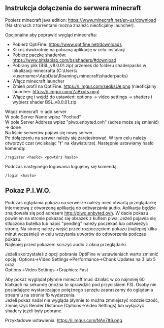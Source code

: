 ## Instrukcja dołączenia do serwera minecraft
Pobierz minecraft java edition: https://www.minecraft.net/en-us/download (Na stronach z torrentami można znaleźć nieoficjalny launcher).

Opcjonalne aby poprawić wygląd minecrafta:
* Pobierz OptiFine: https://www.optifine.net/downloads
* Kliknij dwukrotnie na pobraną aplikację w celu instalacji
* Pobierz paczkę shaderów: https://www.bitslablab.com/bslshaders/#download
* Pobrany plik (BSL_v8.0.01.zip) przenieś do folderu shaderpacks w lokalizacji minecrafta (C:\Users\\\<username>\AppData\Roaming\\\.minecraft\shaderpacks)
* Włącz minecraft launcher
* Zmień profil na OptiFine: https://i.imgur.com/seqksUe.png (nieoficjalny launcher: https://i.imgur.com/ZaBxxts.png)
* Włącz grę i wejdź do ustawień: options -> video settings -> shaders i wybierz shader BSL_v8.0.01.zip

Włącz minecraft -> add server  
W pole Server Name wpisz "Pochud"  
W pole Server Address wpisz "piwo.enbyted.ovh" (adres może się zmienić)  
-> done  
Na liście serwerów pojawi się nowy serwer.  
Po dołączeniu na serwer należy się zarejestrować. W tym celu należy otworzyć czat (wciskając "t" na klawiaturze). Następnie ustawiamy hasło komendą:
```
/register <hasło> <powtórz hasło>
```
Podczas następnego logowania logujemy się komendą
```
/login <hasło>
```

## Pokaz P.I.W.O.
Podczas oglądania pokazu na serwerze należy mieć otwartą przeglądarkę internetową z otworzoną aplikacją do odtwarzania audio. Aplikacja będzie znajdowała się pod adresem http://piwo.enbyted.ovh. W dacie pokazu powinien na stronie pokazać się obrazek z kuflem piwa. Jeżeli pojawia się stłuczona butelka lub napis "pending" należy poczekać lub odświeżyć stronę.
Na stronę należy wejść przed rozpoczęciem pokazu (najlepiej kilka minut wcześniej) w celu wczytania utworów do odtworzenia podczas pokazu.  
Najlepiej przed pokazem ściszyć audio z okna przeglądarki.

Jeżeli skorzystałeś z opcji pobrania OptiFine w ustawieniach warto zmienić opcję: Options->Video Settings->Performance->Chunk Updates na 3 lub 5 oraz  
Options->Video Settings->Graphics: Fast  

Aby pokaz wyglądał płynnie minecraft musi działać w co najmniej 60 klatkach na sekundę (można to sprawdzić pod przyciskiem F3). Osoby nie posiadające wystarczająco potężnego sprzętu zapraszamy do oglądania stream'u na stronie fb wydarzenia.  
Jeżeli pokaz nadal nie wygląda płynnie to można zmniejszyć rozdzielczość, zmniejszyć Render Distance (Options->Video Settings) lub wyłączyć shadery jeżeli były pobrane.

Przykładowe ustawienia: https://i.imgur.com/NAn7It6.png.
